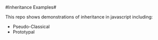 #Inheritance Examples#

This repo shows demonstrations of inheritance in javascript including:

* Pseudo-Classical
* Prototypal